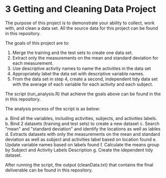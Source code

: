 # 3 Getting and Cleaning Data Project

The purpose of this project is to demonstrate your ability to collect, work with, and clean a data set. All the source data for this project can be found in this repository.

The goals of this project are to:

1. Merge the training and the test sets to create one data set.
2. Extract only the measurements on the mean and standard deviation for each measurement.
3. Use descriptive activity names to name the activities in the data set
4. Appropriately label the data set with descriptive variable names.
5. From the data set in step 4, create a second, independent tidy data set with the average of each variable for each activity and each subject.

The script (run_analysis.R) that achieve the goals above can be found in the in this repository.

The analysis process of the script is as below:

a. Bind all the variables, including activities, subjects, and activities labels.
b. Bind 2 datasets (training and test sets) to create a new dataset
c. Search "mean" and "standard deviation" and identify the locations as well as lables
d. Extracts datasets with only the measurements on the mean and standard deviation as well as subject and activities label based on location found
e. Update variable names based on labels found
f. Calculate the means group by Subject and Activity Labels Description
g. Create the idependent tidy dataset.

After running the script,
the output (cleanData.txt) that contains the final deliverable can be found in this repository.
